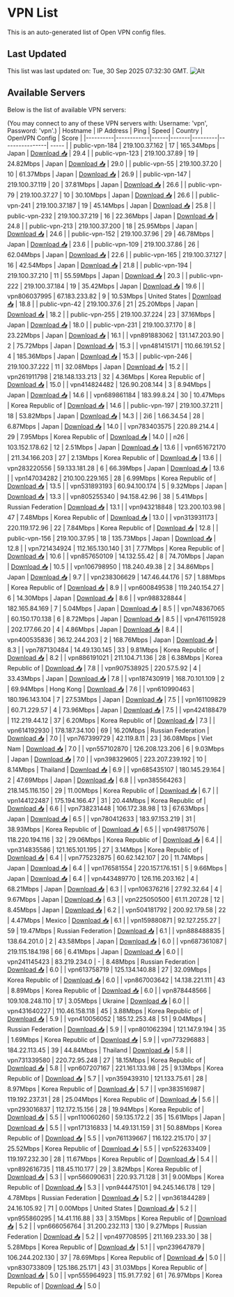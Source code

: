 # VPN List

This is an auto-generated list of Open VPN config files.

## Last Updated

This list was last updated on: Tue, 30 Sep 2025 07:32:30 GMT.
![Alt](https://repobeats.axiom.co/api/embed/186b98318ef1479477931607c1ad7d823f12451f.svg "Repobeats analytics image")

## Available Servers

Below is the list of available VPN servers:

(You may connect to any of these VPN servers with: Username: 'vpn', Password: 'vpn'.)
| Hostname | IP Address | Ping | Speed | Country | OpenVPN Config | Score |
|----------|------------|------|-------|---------|----------------| ----- |
| public-vpn-184 | 219.100.37.162 | 17 | 165.34Mbps | Japan | [Download 📥](./configs/server_0_JP.ovpn) | 29.4 |
| public-vpn-123 | 219.100.37.89 | 19 | 24.82Mbps | Japan | [Download 📥](./configs/server_1_JP.ovpn) | 29.0 |
| public-vpn-55 | 219.100.37.20 | 10 | 61.37Mbps | Japan | [Download 📥](./configs/server_2_JP.ovpn) | 26.9 |
| public-vpn-147 | 219.100.37.119 | 20 | 37.81Mbps | Japan | [Download 📥](./configs/server_3_JP.ovpn) | 26.6 |
| public-vpn-79 | 219.100.37.27 | 10 | 30.10Mbps | Japan | [Download 📥](./configs/server_4_JP.ovpn) | 26.6 |
| public-vpn-241 | 219.100.37.187 | 19 | 45.14Mbps | Japan | [Download 📥](./configs/server_5_JP.ovpn) | 25.8 |
| public-vpn-232 | 219.100.37.219 | 16 | 22.36Mbps | Japan | [Download 📥](./configs/server_6_JP.ovpn) | 24.8 |
| public-vpn-213 | 219.100.37.200 | 18 | 25.95Mbps | Japan | [Download 📥](./configs/server_7_JP.ovpn) | 24.6 |
| public-vpn-152 | 219.100.37.96 | 29 | 46.78Mbps | Japan | [Download 📥](./configs/server_8_JP.ovpn) | 23.6 |
| public-vpn-109 | 219.100.37.86 | 26 | 62.04Mbps | Japan | [Download 📥](./configs/server_9_JP.ovpn) | 22.6 |
| public-vpn-165 | 219.100.37.127 | 16 | 42.54Mbps | Japan | [Download 📥](./configs/server_10_JP.ovpn) | 21.8 |
| public-vpn-194 | 219.100.37.210 | 11 | 55.59Mbps | Japan | [Download 📥](./configs/server_11_JP.ovpn) | 20.3 |
| public-vpn-222 | 219.100.37.184 | 19 | 35.42Mbps | Japan | [Download 📥](./configs/server_12_JP.ovpn) | 19.6 |
| vpn806037995 | 67.183.233.82 | 9 | 10.53Mbps | United States | [Download 📥](./configs/server_13_US.ovpn) | 18.8 |
| public-vpn-42 | 219.100.37.6 | 21 | 25.20Mbps | Japan | [Download 📥](./configs/server_14_JP.ovpn) | 18.2 |
| public-vpn-255 | 219.100.37.224 | 23 | 37.16Mbps | Japan | [Download 📥](./configs/server_15_JP.ovpn) | 18.0 |
| public-vpn-231 | 219.100.37.170 | 8 | 23.22Mbps | Japan | [Download 📥](./configs/server_16_JP.ovpn) | 16.1 |
| vpn891883062 | 131.147.203.90 | 2 | 75.72Mbps | Japan | [Download 📥](./configs/server_17_JP.ovpn) | 15.3 |
| vpn481415171 | 110.66.191.52 | 4 | 185.36Mbps | Japan | [Download 📥](./configs/server_18_JP.ovpn) | 15.3 |
| public-vpn-246 | 219.100.37.222 | 11 | 32.08Mbps | Japan | [Download 📥](./configs/server_19_JP.ovpn) | 15.2 |
| vpn261911798 | 218.148.133.213 | 32 | 4.36Mbps | Korea Republic of | [Download 📥](./configs/server_20_KR.ovpn) | 15.0 |
| vpn414824482 | 126.90.208.144 | 3 | 8.94Mbps | Japan | [Download 📥](./configs/server_21_JP.ovpn) | 14.6 |
| vpn689861184 | 183.99.8.24 | 30 | 10.47Mbps | Korea Republic of | [Download 📥](./configs/server_22_KR.ovpn) | 14.6 |
| public-vpn-197 | 219.100.37.211 | 18 | 53.82Mbps | Japan | [Download 📥](./configs/server_23_JP.ovpn) | 14.3 |
| 2i6 | 1.66.34.54 | 28 | 6.87Mbps | Japan | [Download 📥](./configs/server_24_JP.ovpn) | 14.0 |
| vpn783403575 | 220.89.214.4 | 29 | 7.95Mbps | Korea Republic of | [Download 📥](./configs/server_25_KR.ovpn) | 14.0 |
| n26 | 103.152.178.62 | 12 | 2.51Mbps | Japan | [Download 📥](./configs/server_26_JP.ovpn) | 13.6 |
| vpn651672170 | 211.34.166.203 | 27 | 2.13Mbps | Korea Republic of | [Download 📥](./configs/server_27_KR.ovpn) | 13.6 |
| vpn283220556 | 59.133.181.28 | 6 | 66.39Mbps | Japan | [Download 📥](./configs/server_28_JP.ovpn) | 13.6 |
| vpn147034282 | 210.100.229.165 | 28 | 6.99Mbps | Korea Republic of | [Download 📥](./configs/server_29_KR.ovpn) | 13.5 |
| vpn531893193 | 60.94.100.174 | 5 | 9.32Mbps | Japan | [Download 📥](./configs/server_30_JP.ovpn) | 13.3 |
| vpn805255340 | 94.158.42.96 | 38 | 5.41Mbps | Russian Federation | [Download 📥](./configs/server_31_RU.ovpn) | 13.1 |
| vpn943218848 | 123.200.103.98 | 47 | 7.48Mbps | Korea Republic of | [Download 📥](./configs/server_32_KR.ovpn) | 13.0 |
| vpn313931173 | 220.119.172.96 | 22 | 7.84Mbps | Korea Republic of | [Download 📥](./configs/server_33_KR.ovpn) | 12.8 |
| public-vpn-156 | 219.100.37.95 | 18 | 135.73Mbps | Japan | [Download 📥](./configs/server_34_JP.ovpn) | 12.8 |
| vpn721434924 | 112.165.130.140 | 31 | 7.77Mbps | Korea Republic of | [Download 📥](./configs/server_35_KR.ovpn) | 10.6 |
| vpn857650109 | 14.132.55.42 | 8 | 74.70Mbps | Japan | [Download 📥](./configs/server_36_JP.ovpn) | 10.5 |
| vpn106798950 | 118.240.49.38 | 2 | 34.86Mbps | Japan | [Download 📥](./configs/server_37_JP.ovpn) | 9.7 |
| vpn238306629 | 147.46.44.176 | 57 | 1.88Mbps | Korea Republic of | [Download 📥](./configs/server_38_KR.ovpn) | 8.9 |
| vpn600849538 | 119.240.154.27 | 6 | 14.30Mbps | Japan | [Download 📥](./configs/server_39_JP.ovpn) | 8.6 |
| vpn988328844 | 182.165.84.169 | 7 | 5.04Mbps | Japan | [Download 📥](./configs/server_40_JP.ovpn) | 8.5 |
| vpn748367065 | 60.150.170.138 | 6 | 8.72Mbps | Japan | [Download 📥](./configs/server_41_JP.ovpn) | 8.5 |
| vpn476115928 | 202.177.66.20 | 4 | 4.86Mbps | Japan | [Download 📥](./configs/server_42_JP.ovpn) | 8.4 |
| vpn400535836 | 36.12.244.203 | 2 | 168.76Mbps | Japan | [Download 📥](./configs/server_43_JP.ovpn) | 8.3 |
| vpn787130484 | 14.49.130.145 | 33 | 9.81Mbps | Korea Republic of | [Download 📥](./configs/server_44_KR.ovpn) | 8.2 |
| vpn886191021 | 211.104.71.136 | 28 | 6.38Mbps | Korea Republic of | [Download 📥](./configs/server_45_KR.ovpn) | 7.8 |
| vpn907538925 | 220.57.5.92 | 4 | 33.43Mbps | Japan | [Download 📥](./configs/server_46_JP.ovpn) | 7.8 |
| vpn187430919 | 168.70.101.109 | 2 | 69.94Mbps | Hong Kong | [Download 📥](./configs/server_47_HK.ovpn) | 7.6 |
| vpn610990463 | 180.196.143.104 | 7 | 27.53Mbps | Japan | [Download 📥](./configs/server_48_JP.ovpn) | 7.5 |
| vpn161109829 | 60.71.229.57 | 4 | 73.96Mbps | Japan | [Download 📥](./configs/server_49_JP.ovpn) | 7.5 |
| vpn424188479 | 112.219.44.12 | 37 | 6.20Mbps | Korea Republic of | [Download 📥](./configs/server_50_KR.ovpn) | 7.3 |
| vpn614192930 | 178.187.34.100 | 69 | 16.20Mbps | Russian Federation | [Download 📥](./configs/server_51_RU.ovpn) | 7.0 |
| vpn767399729 | 42.119.8.11 | 23 | 36.08Mbps | Viet Nam | [Download 📥](./configs/server_52_VN.ovpn) | 7.0 |
| vpn557102870 | 126.208.123.206 | 6 | 9.03Mbps | Japan | [Download 📥](./configs/server_53_JP.ovpn) | 7.0 |
| vpn398329605 | 223.207.239.192 | 10 | 8.14Mbps | Thailand | [Download 📥](./configs/server_54_TH.ovpn) | 6.9 |
| vpn685435107 | 180.145.29.164 | 2 | 47.69Mbps | Japan | [Download 📥](./configs/server_55_JP.ovpn) | 6.8 |
| vpn385564263 | 218.145.116.150 | 29 | 11.00Mbps | Korea Republic of | [Download 📥](./configs/server_56_KR.ovpn) | 6.7 |
| vpn144122487 | 175.194.166.47 | 31 | 20.44Mbps | Korea Republic of | [Download 📥](./configs/server_57_KR.ovpn) | 6.6 |
| vpn738231448 | 106.172.38.98 | 13 | 67.63Mbps | Japan | [Download 📥](./configs/server_58_JP.ovpn) | 6.5 |
| vpn780412633 | 183.97.153.219 | 31 | 38.93Mbps | Korea Republic of | [Download 📥](./configs/server_59_KR.ovpn) | 6.5 |
| vpn498175076 | 118.220.194.116 | 32 | 29.06Mbps | Korea Republic of | [Download 📥](./configs/server_60_KR.ovpn) | 6.4 |
| vpn314835586 | 121.165.101.195 | 27 | 3.14Mbps | Korea Republic of | [Download 📥](./configs/server_61_KR.ovpn) | 6.4 |
| vpn775232875 | 60.62.142.107 | 20 | 11.74Mbps | Japan | [Download 📥](./configs/server_62_JP.ovpn) | 6.4 |
| vpn176581554 | 220.157.176.151 | 5 | 9.66Mbps | Japan | [Download 📥](./configs/server_63_JP.ovpn) | 6.4 |
| vpn443489770 | 126.116.203.162 | 4 | 68.21Mbps | Japan | [Download 📥](./configs/server_64_JP.ovpn) | 6.3 |
| vpn106376216 | 27.92.32.64 | 4 | 9.67Mbps | Japan | [Download 📥](./configs/server_65_JP.ovpn) | 6.3 |
| vpn225050500 | 61.11.207.28 | 12 | 8.45Mbps | Japan | [Download 📥](./configs/server_66_JP.ovpn) | 6.2 |
| vpn504181792 | 200.92.179.58 | 22 | 4.47Mbps | Mexico | [Download 📥](./configs/server_67_MX.ovpn) | 6.1 |
| vpn159880871 | 92.127.255.27 | 59 | 19.47Mbps | Russian Federation | [Download 📥](./configs/server_68_RU.ovpn) | 6.1 |
| vpn888488835 | 138.64.201.0 | 2 | 43.58Mbps | Japan | [Download 📥](./configs/server_69_JP.ovpn) | 6.0 |
| vpn687361087 | 219.115.184.198 | 66 | 6.41Mbps | Japan | [Download 📥](./configs/server_70_JP.ovpn) | 6.0 |
| vpn241145423 | 83.219.234.0 | - | 8.48Mbps | Russian Federation | [Download 📥](./configs/server_71_RU.ovpn) | 6.0 |
| vpn613758719 | 125.134.140.88 | 27 | 32.09Mbps | Korea Republic of | [Download 📥](./configs/server_72_KR.ovpn) | 6.0 |
| vpn867003642 | 14.138.221.111 | 43 | 8.89Mbps | Korea Republic of | [Download 📥](./configs/server_73_KR.ovpn) | 6.0 |
| vpn878448566 | 109.108.248.110 | 17 | 3.05Mbps | Ukraine | [Download 📥](./configs/server_74_UA.ovpn) | 6.0 |
| vpn431640227 | 110.46.158.118 | 45 | 3.88Mbps | Korea Republic of | [Download 📥](./configs/server_75_KR.ovpn) | 5.9 |
| vpn410056052 | 185.12.253.48 | 51 | 9.04Mbps | Russian Federation | [Download 📥](./configs/server_76_RU.ovpn) | 5.9 |
| vpn801062394 | 121.147.9.194 | 35 | 1.69Mbps | Korea Republic of | [Download 📥](./configs/server_77_KR.ovpn) | 5.9 |
| vpn773296883 | 184.22.113.45 | 39 | 44.84Mbps | Thailand | [Download 📥](./configs/server_78_TH.ovpn) | 5.8 |
| vpn731339580 | 220.72.95.248 | 27 | 18.15Mbps | Korea Republic of | [Download 📥](./configs/server_79_KR.ovpn) | 5.8 |
| vpn607207167 | 221.161.133.98 | 25 | 9.13Mbps | Korea Republic of | [Download 📥](./configs/server_80_KR.ovpn) | 5.7 |
| vpn359439310 | 121.133.75.61 | 28 | 8.97Mbps | Korea Republic of | [Download 📥](./configs/server_81_KR.ovpn) | 5.7 |
| vpn383516987 | 119.192.237.31 | 28 | 25.04Mbps | Korea Republic of | [Download 📥](./configs/server_82_KR.ovpn) | 5.6 |
| vpn293016837 | 112.172.15.156 | 28 | 19.94Mbps | Korea Republic of | [Download 📥](./configs/server_83_KR.ovpn) | 5.5 |
| vpn110060260 | 59.135.172.2 | 35 | 15.61Mbps | Japan | [Download 📥](./configs/server_84_JP.ovpn) | 5.5 |
| vpn171316833 | 14.49.131.159 | 31 | 50.88Mbps | Korea Republic of | [Download 📥](./configs/server_85_KR.ovpn) | 5.5 |
| vpn761139667 | 116.122.215.170 | 37 | 25.52Mbps | Korea Republic of | [Download 📥](./configs/server_86_KR.ovpn) | 5.5 |
| vpn522633409 | 119.197.232.30 | 28 | 11.67Mbps | Korea Republic of | [Download 📥](./configs/server_87_KR.ovpn) | 5.4 |
| vpn892616735 | 118.45.110.177 | 29 | 3.82Mbps | Korea Republic of | [Download 📥](./configs/server_88_KR.ovpn) | 5.3 |
| vpn566090631 | 220.93.71.128 | 31 | 9.00Mbps | Korea Republic of | [Download 📥](./configs/server_89_KR.ovpn) | 5.3 |
| vpn944475101 | 94.245.146.178 | 129 | 4.78Mbps | Russian Federation | [Download 📥](./configs/server_90_RU.ovpn) | 5.2 |
| vpn361844289 | 24.16.105.92 | 71 | 0.00Mbps | United States | [Download 📥](./configs/server_91_US.ovpn) | 5.2 |
| vpn955860295 | 14.41.116.88 | 33 | 3.15Mbps | Korea Republic of | [Download 📥](./configs/server_92_KR.ovpn) | 5.2 |
| vpn666056764 | 31.200.232.113 | 130 | 9.27Mbps | Russian Federation | [Download 📥](./configs/server_93_RU.ovpn) | 5.2 |
| vpn497708595 | 211.169.233.30 | 38 | 5.28Mbps | Korea Republic of | [Download 📥](./configs/server_94_KR.ovpn) | 5.1 |
| vpn239647879 | 106.244.202.130 | 37 | 78.69Mbps | Korea Republic of | [Download 📥](./configs/server_95_KR.ovpn) | 5.0 |
| vpn830733809 | 125.186.25.171 | 43 | 31.03Mbps | Korea Republic of | [Download 📥](./configs/server_96_KR.ovpn) | 5.0 |
| vpn555964923 | 115.91.77.92 | 61 | 76.97Mbps | Korea Republic of | [Download 📥](./configs/server_97_KR.ovpn) | 5.0 |
